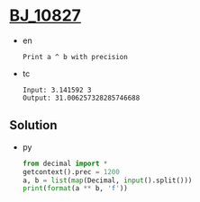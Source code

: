 # [BJ_10827](https://acmicpc.net/problem/10827)

* en

  ```en
  Print a ^ b with precision
  ```

* tc

  ```tc
  Input: 3.141592 3
  Output: 31.006257328285746688
  ```

## Solution

* py

  ```py
  from decimal import *
  getcontext().prec = 1200
  a, b = list(map(Decimal, input().split()))
  print(format(a ** b, 'f'))
  ```
